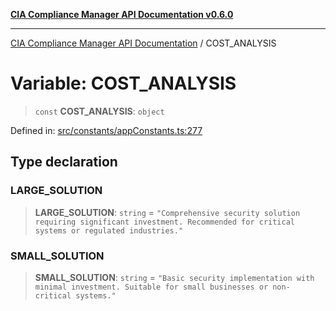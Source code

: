 [**CIA Compliance Manager API Documentation v0.6.0**](../README.md)

***

[CIA Compliance Manager API Documentation](../globals.md) / COST\_ANALYSIS

# Variable: COST\_ANALYSIS

> `const` **COST\_ANALYSIS**: `object`

Defined in: [src/constants/appConstants.ts:277](https://github.com/Hack23/cia-compliance-manager/blob/main/src/constants/appConstants.ts#L277)

## Type declaration

### LARGE\_SOLUTION

> **LARGE\_SOLUTION**: `string` = `"Comprehensive security solution requiring significant investment. Recommended for critical systems or regulated industries."`

### SMALL\_SOLUTION

> **SMALL\_SOLUTION**: `string` = `"Basic security implementation with minimal investment. Suitable for small businesses or non-critical systems."`

